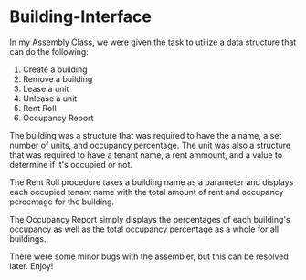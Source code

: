 # Building-Interface
In my Assembly Class, we were given the task to utilize a data structure that can do the following:
1) Create a building
2) Remove a building
3) Lease a unit
4) Unlease a unit
5) Rent Roll
6) Occupancy Report

The building was a structure that was required to have the a name, a set number of units, and occupancy percentage.
The unit was also a structure that was required to have a tenant name, a rent ammount, and a value to determine if it's occupied or not.

The Rent Roll procedure takes a building name as a parameter and displays each occupied tenant 
name with the total amount of rent and occupancy percentage for the building.

The Occupancy Report simply displays the percentages of each building's occupancy as well as the total occupancy percentage as a whole for all buildings.

There were some minor bugs with the assembler, but this can be resolved later.  Enjoy!
